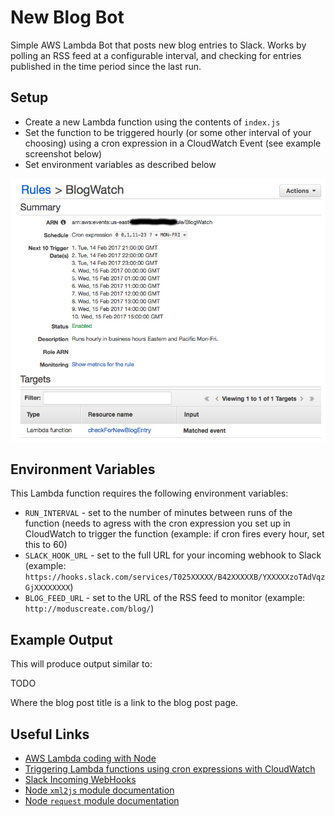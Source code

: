 # New Blog Bot

Simple AWS Lambda Bot that posts new blog entries to Slack.  Works by polling an RSS feed at a configurable interval, and checking for entries published in the time period since the last run.

## Setup

* Create a new Lambda function using the contents of `index.js`
* Set the function to be triggered hourly (or some other interval of your choosing) using a cron expression in a CloudWatch Event (see example screenshot below)
* Set environment variables as described below

![CloudWatch Event Setup](screenshots/cloudwatch_cron_event.png)

## Environment Variables

This Lambda function requires the following environment variables:

* `RUN_INTERVAL` - set to the number of minutes between runs of the function (needs to agress with the cron expression you set up in CloudWatch to trigger the function (example: if cron fires every hour, set this to 60)
* `SLACK_HOOK_URL` - set to the full URL for your incoming webhook to Slack (example: `https://hooks.slack.com/services/T025XXXXX/B42XXXXXB/YXXXXXzoTAdVqzGjXXXXXXXX`)
* `BLOG_FEED_URL` - set to the URL of the RSS feed to monitor (example: `http://moduscreate.com/blog/`)

## Example Output

This will produce output similar to:

TODO

Where the blog post title is a link to the blog post page.

## Useful Links

* [AWS Lambda coding with Node](http://docs.aws.amazon.com/lambda/latest/dg/programming-model.html)
* [Triggering Lambda functions using cron expressions with CloudWatch](http://docs.aws.amazon.com/lambda/latest/dg/with-scheduled-events.html)
* [Slack Incoming WebHooks](https://api.slack.com/incoming-webhooks)
* [Node `xml2js` module documentation](https://www.npmjs.com/package/xml2js)
* [Node `request` module documentation](https://www.npmjs.com/package/request)